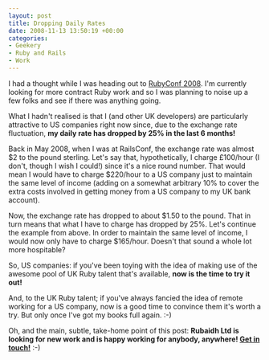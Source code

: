 ```yaml
---
layout: post
title: Dropping Daily Rates
date: 2008-11-13 13:50:19 +00:00
categories:
- Geekery
- Ruby and Rails
- Work
---
```

I had a thought while I was heading out to [RubyConf 2008](http://rubyconf.org/).  I'm currently looking for more contract Ruby work and so I was planning to noise up a few folks and see if there was anything going.

What I hadn't realised is that I (and other UK developers) are particularly attractive to US companies right now since, due to the exchange rate fluctuation, **my daily rate has dropped by 25% in the last 6 months!**

Back in May 2008, when I was at RailsConf, the exchange rate was almost $2 to the pound sterling.  Let's say that, hypothetically, I charge £100/hour (I don't, though I wish I could!) since it's a nice round number.  That would mean I would have to charge $220/hour to a US company just to maintain the same level of income (adding on a somewhat arbitrary 10% to cover the extra costs involved in getting money from a US company to my UK bank account).

Now, the exchange rate has dropped to about $1.50 to the pound.  That in turn means that what I have to charge has dropped by 25%.  Let's continue the example from above.  In order to maintain the same level of income, I would now only have to charge $165/hour.  Doesn't that sound a whole lot more hospitable?

So, US companies:  if you've been toying with the idea of making use of the awesome pool of UK Ruby talent that's available, **now is the time to try it out!**

And, to the UK Ruby talent; if you've always fancied the idea of remote working for a US company, now is a good time to convince them it's worth a try.  But only once I've got my books full again. :-)

Oh, and the main, subtle, take-home point of this post: **Rubaidh Ltd is looking for new work and is happy working for anybody, anywhere!  <a href="mailto:mathie@rubaidh.com">Get in touch!</a>** :-)
